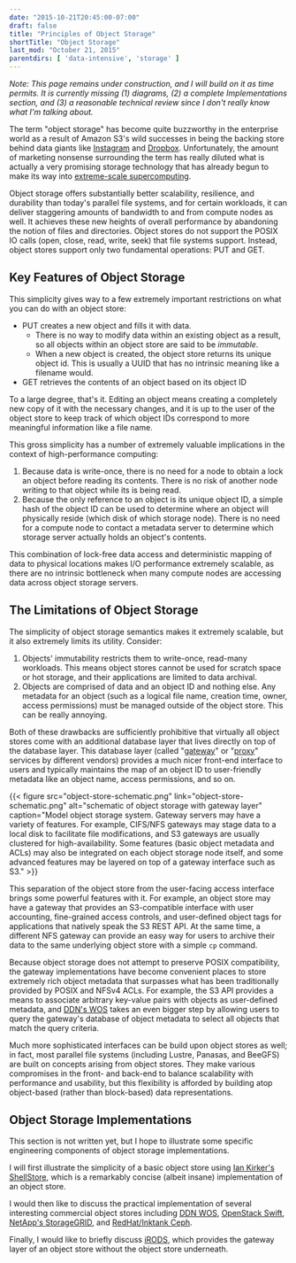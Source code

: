 ```yaml
---
date: "2015-10-21T20:45:00-07:00"
draft: false
title: "Principles of Object Storage"
shortTitle: "Object Storage"
last_mod: "October 21, 2015"
parentdirs: [ 'data-intensive', 'storage' ]
---
```


_Note: This page remains under construction, and I will build on it as time
permits.  It is currently missing (1) diagrams, (2) a complete Implementations
section, and (3) a reasonable technical review since I don't really know what
I'm talking about._

The term "object storage" has become quite buzzworthy in the enterprise world
as a result of Amazon S3's wild successes in being the backing store behind
data giants like [Instagram][Instagram] and [Dropbox][Dropbox].  Unfortunately,
the amount of marketing nonsense surrounding the term has really diluted what
is actually a very promising storage technology that has already begun to make
its way into [extreme-scale supercomputing][Trinity].  

Object storage offers substantially better scalability, resilience, and
durability than today's parallel file systems, and for certain workloads, it
can deliver staggering amounts of bandwidth to and from compute nodes as well.
It achieves these new heights of overall performance by abandoning the notion
of files and directories.  Object stores do not support the POSIX IO calls
(open, close, read, write, seek) that file systems support.  Instead, object
stores support only two fundamental operations: PUT and GET.

## Key Features of Object Storage

This simplicity gives way to a few extremely important restrictions on what you
can do with an object store:

* PUT creates a new object and fills it with data.  
  * There is no way to modify data within an existing object as a result, so
    all objects within an object store are said to be _immutable_.
  * When a new object is created, the object store returns its unique object
    id.  This is usually a UUID that has no intrinsic meaning like a filename
    would.
* GET retrieves the contents of an object based on its object ID

To a large degree, that's it.  Editing an object means creating a completely
new copy of it with the necessary changes, and it is up to the user of the
object store to keep track of which object IDs correspond to more meaningful
information like a file name.

This gross simplicity has a number of extremely valuable implications in the
context of high-performance computing:

1. Because data is write-once, there is no need for a node to obtain a lock an
   object before reading its contents.  There is no risk of another node writing
   to that object while its is being read.
2. Because the only reference to an object is its unique object ID, a simple
   hash of the object ID can be used to determine where an object will 
   physically reside (which disk of which storage node).  There is no need for
   a compute node to contact a metadata server to determine which storage server
   actually holds an object's contents.

This combination of lock-free data access and deterministic mapping of data to
physical locations makes I/O performance extremely scalable, as there are no
intrinsic bottleneck when many compute nodes are accessing data across object
storage servers.

## The Limitations of Object Storage

The simplicity of object storage semantics makes it extremely scalable, but it
also extremely limits its utility.  Consider:

1. Objects' immutability restricts them to write-once, read-many workloads.
   This means object stores cannot be used for scratch space or hot storage,
   and their applications are limited to data archival.
2. Objects are comprised of data and an object ID and nothing else.  Any 
   metadata for an object (such as a logical file name, creation time, owner,
   access permissions) must be managed outside of the object store.  This can
   be really annoying.

Both of these drawbacks are sufficiently prohibitive that virtually all object
stores come with an additional database layer that lives directly on top of
the database layer.  This database layer (called "[gateway][DDN gateways]" or 
"[proxy][Swift proxies]" services by different vendors) provides a much nicer
front-end interface to users and typically maintains the map of an object ID
to user-friendly metadata like an object name, access permissions, and so on.

<div class="shortcode">
{{< figure src="object-store-schematic.png" link="object-store-schematic.png" alt="schematic of object storage with gateway layer" caption="Model object storage system.  Gateway servers may have a variety of features.  For example, CIFS/NFS gateways may stage data to a local disk to facilitate file modifications, and S3 gateways are usually clustered for high-availability.  Some features (basic object metadata and ACLs) may also be integrated on each object storage node itself, and some advanced features may be layered on top of a gateway interface such as S3." >}}
</div>

This separation of the object store from the user-facing access interface brings
some powerful features with it.  For example, an object store may have a 
gateway that provides an S3-compatible interface with user accounting,
fine-grained access controls, and user-defined object tags for applications
that natively speak the S3 REST API.  At the same time, a different NFS gateway
can provide an easy way for users to archive their data to the same underlying
object store with a simple `cp` command.

Because object storage does not attempt to preserve POSIX compatibility, the
gateway implementations have become convenient places to store extremely rich
object metadata that surpasses what has been traditionally provided by POSIX
and NFSv4 ACLs.  For example, the S3 API provides a means to associate arbitrary
key-value pairs with objects as user-defined metadata, and [DDN's WOS][DDN WOS]
takes an even bigger step by allowing users to query the gateway's database of
object metadata to select all objects that match the query criteria.

Much more sophisticated interfaces can be build upon object stores as well;
in fact, most parallel file systems (including Lustre, Panasas, and BeeGFS)
are built on concepts arising from object stores.  They make various compromises
in the front- and back-end to balance scalability with performance and
usability, but this flexibility is afforded by building atop object-based
(rather than block-based) data representations.

## Object Storage Implementations

This section is not written yet, but I hope to illustrate some specific
engineering components of object storage implementations.

I will first illustrate the simplicity of a basic object store using [Ian
Kirker's ShellStore][shellstore], which is a remarkably concise (albeit
insane) implementation of an object store.

I would then like to discuss the practical implementation of several
interesting commercial object stores including 
[DDN WOS][DDN WOS],
[OpenStack Swift][OpenStack Swift], 
[NetApp's StorageGRID][NetApp StorageGRID], and
[RedHat/Inktank Ceph][RedHat Ceph].  

Finally, I would like to briefly discuss [iRODS][iRODS], which provides the
gateway layer of an object store without the object store underneath.

<!-- References -->
[Instagram]: http://instagram-engineering.tumblr.com/post/13649370142/what-powers-instagram-hundreds-of-instances
[Dropbox]: http://www.datacenterknowledge.com/archives/2013/10/23/how-dropbox-stores-stuff-for-200-million-users/
[Trinity]: http://permalink.lanl.gov/object/tr?what=info:lanl-repo/lareport/LA-UR-15-20907
[DDN gateways]: http://www.ddn.com/pdfs/WOS3_Access_datasheet.pdf
[Swift proxies]: http://docs.openstack.org/developer/swift/overview_architecture.html#proxy-server
[DDN WOS]: http://www.ddn.com/products/object-storage-web-object-scaler-wos/
[shellstore]: https://github.com/ikirker/shellstore
[OpenStack Swift]: http://docs.openstack.org/developer/swift/
[NetApp StorageGRID]: http://www.netapp.com/us/products/storage-software/storagegrid/
[RedHat Ceph]: https://www.redhat.com/en/technologies/storage/ceph
[iRODS]: http://irods.org/
